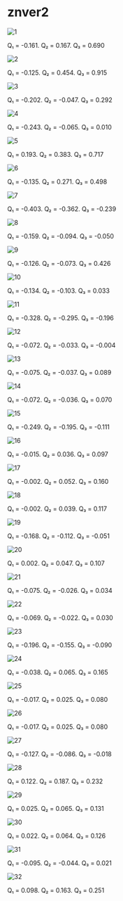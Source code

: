 # znver2

![1](../assets/znver2/plot_1.png)

Q₁ = -0.161.  Q₂ = 0.167.  Q₃ = 0.690

![2](../assets/znver2/plot_2.png)

Q₁ = -0.125.  Q₂ = 0.454.  Q₃ = 0.915

![3](../assets/znver2/plot_3.png)

Q₁ = -0.202.  Q₂ = -0.047.  Q₃ = 0.292

![4](../assets/znver2/plot_4.png)

Q₁ = -0.243.  Q₂ = -0.065.  Q₃ = 0.010

![5](../assets/znver2/plot_5.png)

Q₁ = 0.193.  Q₂ = 0.383.  Q₃ = 0.717

![6](../assets/znver2/plot_6.png)

Q₁ = -0.135.  Q₂ = 0.271.  Q₃ = 0.498

![7](../assets/znver2/plot_7.png)

Q₁ = -0.403.  Q₂ = -0.362.  Q₃ = -0.239

![8](../assets/znver2/plot_8.png)

Q₁ = -0.159.  Q₂ = -0.094.  Q₃ = -0.050

![9](../assets/znver2/plot_9.png)

Q₁ = -0.126.  Q₂ = -0.073.  Q₃ = 0.426

![10](../assets/znver2/plot_10.png)

Q₁ = -0.134.  Q₂ = -0.103.  Q₃ = 0.033

![11](../assets/znver2/plot_11.png)

Q₁ = -0.328.  Q₂ = -0.295.  Q₃ = -0.196

![12](../assets/znver2/plot_12.png)

Q₁ = -0.072.  Q₂ = -0.033.  Q₃ = -0.004

![13](../assets/znver2/plot_13.png)

Q₁ = -0.075.  Q₂ = -0.037.  Q₃ = 0.089

![14](../assets/znver2/plot_14.png)

Q₁ = -0.072.  Q₂ = -0.036.  Q₃ = 0.070

![15](../assets/znver2/plot_15.png)

Q₁ = -0.249.  Q₂ = -0.195.  Q₃ = -0.111

![16](../assets/znver2/plot_16.png)

Q₁ = -0.015.  Q₂ = 0.036.  Q₃ = 0.097

![17](../assets/znver2/plot_17.png)

Q₁ = -0.002.  Q₂ = 0.052.  Q₃ = 0.160

![18](../assets/znver2/plot_18.png)

Q₁ = -0.002.  Q₂ = 0.039.  Q₃ = 0.117

![19](../assets/znver2/plot_19.png)

Q₁ = -0.168.  Q₂ = -0.112.  Q₃ = -0.051

![20](../assets/znver2/plot_20.png)

Q₁ = 0.002.  Q₂ = 0.047.  Q₃ = 0.107

![21](../assets/znver2/plot_21.png)

Q₁ = -0.075.  Q₂ = -0.026.  Q₃ = 0.034

![22](../assets/znver2/plot_22.png)

Q₁ = -0.069.  Q₂ = -0.022.  Q₃ = 0.030

![23](../assets/znver2/plot_23.png)

Q₁ = -0.196.  Q₂ = -0.155.  Q₃ = -0.090

![24](../assets/znver2/plot_24.png)

Q₁ = -0.038.  Q₂ = 0.065.  Q₃ = 0.165

![25](../assets/znver2/plot_25.png)

Q₁ = -0.017.  Q₂ = 0.025.  Q₃ = 0.080

![26](../assets/znver2/plot_26.png)

Q₁ = -0.017.  Q₂ = 0.025.  Q₃ = 0.080

![27](../assets/znver2/plot_27.png)

Q₁ = -0.127.  Q₂ = -0.086.  Q₃ = -0.018

![28](../assets/znver2/plot_28.png)

Q₁ = 0.122.  Q₂ = 0.187.  Q₃ = 0.232

![29](../assets/znver2/plot_29.png)

Q₁ = 0.025.  Q₂ = 0.065.  Q₃ = 0.131

![30](../assets/znver2/plot_30.png)

Q₁ = 0.022.  Q₂ = 0.064.  Q₃ = 0.126

![31](../assets/znver2/plot_31.png)

Q₁ = -0.095.  Q₂ = -0.044.  Q₃ = 0.021

![32](../assets/znver2/plot_32.png)

Q₁ = 0.098.  Q₂ = 0.163.  Q₃ = 0.251

